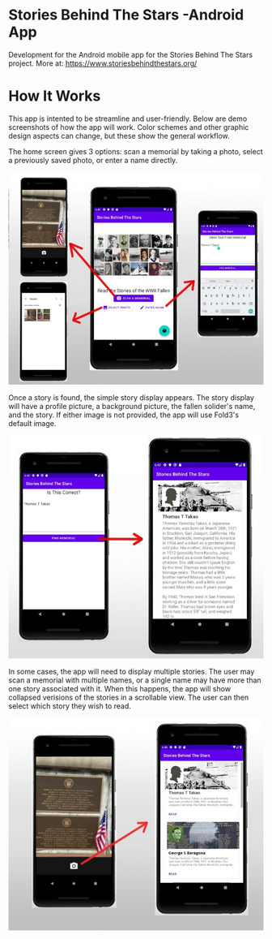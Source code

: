 # Stories Behind The Stars -Android App
Development for the Android mobile app for the Stories Behind The Stars project. More at: https://www.storiesbehindthestars.org/


# How It Works

This app is intented to be streamline and user-friendly. Below are demo screenshots of how the app will work. Color schemes and other graphic design aspects can change, but these show the general workflow.

The home screen gives 3 options: scan a memorial by taking a photo, select a previously saved photo, or enter a name directly. 

![Home Screen](screenshots_v1/HomescreenAndOptions.jpg)

Once a story is found, the simple story display appears. The story display will have a profile picture, a background picture, the fallen solider's name, and the story. If either image is not provided, the app will use Fold3's default image. 

![Finding a Story](screenshots_v1/FindMemorial.jpg)

In some cases, the app will need to display multiple stories. The user may scan a memorial with multiple names, or a single name may have more than one story associated with it. When this happens, the app will show collapsed verisions of the stories in a scrollable view. The user can then select which story they wish to read.

![If There Are Multiple Stories](screenshots_v1/MultipleStories.jpg)
